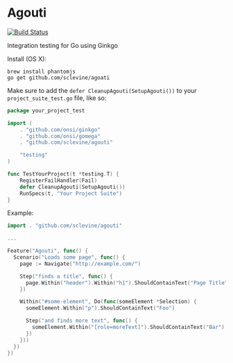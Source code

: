 Agouti
======

[![Build Status](https://api.travis-ci.org/sclevine/agouti.png?branch=master)](http://travis-ci.org/sclevine/agouti)

Integration testing for Go using Ginkgo 

Install (OS X):
```
brew install phantomjs
go get github.com/sclevine/agoati
```

Make sure to add the `defer CleanupAgouti(SetupAgouti())` to your `project_suite_test.go` file, like so:
```Go
package your_project_test

import (
	. "github.com/onsi/ginkgo"
	. "github.com/onsi/gomega"
	. "github.com/sclevine/agouti"

	"testing"
)

func TestYourProject(t *testing.T) {
	RegisterFailHandler(Fail)
	defer CleanupAgouti(SetupAgouti())
	RunSpecs(t, "Your Project Suite")
}
```

Example:

```Go
import . "github.com/sclevine/agouti"

...

Feature("Agouti", func() {
  Scenario("Loads some page", func() {
    page := Navigate("http://example.com/")

    Step("finds a title", func() {
      page.Within("header").Within("h1").ShouldContainText("Page Title")
    })

    Within("#some-element", Do(func(someElement *Selection) {
      someElement.Within("p").ShouldContainText("Foo")

      Step("and finds more text", func() {
        someElement.Within("[role=moreText]").ShouldContainText("Bar")
      })
    }))
  })
})
```

